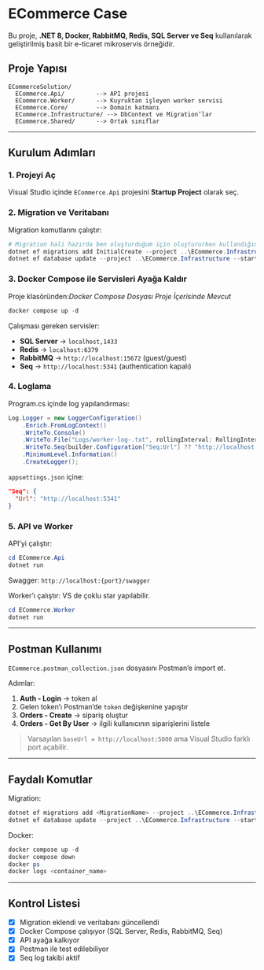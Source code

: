 # ECommerce Case

Bu proje, **.NET 8, Docker, RabbitMQ, Redis, SQL Server ve Seq** kullanılarak geliştirilmiş basit bir e-ticaret mikroservis örneğidir.

## Proje Yapısı
```
ECommerceSolution/
  ECommerce.Api/         --> API projesi
  ECommerce.Worker/      --> Kuyruktan işleyen worker servisi
  ECommerce.Core/        --> Domain katmanı
  ECommerce.Infrastructure/ --> DbContext ve Migration’lar
  ECommerce.Shared/      --> Ortak sınıflar
```

---

## Kurulum Adımları

### 1. Projeyi Aç
Visual Studio içinde `ECommerce.Api` projesini **Startup Project** olarak seç.

### 2. Migration ve Veritabanı
Migration komutlarını çalıştır:
```powershell
# Migration hali hazırda ben oluşturduğum için oluştururken kullandığım komutu koydum. O yüzden direkt olarak bir aşağıdaki komutu uygulayabilirsiniz.
dotnet ef migrations add InitialCreate --project ..\ECommerce.Infrastructure --startup-project . --output-dir Migrations
dotnet ef database update --project ..\ECommerce.Infrastructure --startup-project .
```

### 3. Docker Compose ile Servisleri Ayağa Kaldır
Proje klasöründen:*Docker Compose Dosyası Proje İçerisinde Mevcut*
```powershell
docker compose up -d
```
Çalışması gereken servisler:
- **SQL Server** -> `localhost,1433`
- **Redis** -> `localhost:6379`
- **RabbitMQ** -> `http://localhost:15672` (guest/guest)
- **Seq** -> `http://localhost:5341` (authentication kapalı)

### 4. Loglama
Program.cs içinde log yapılandırması:
```csharp
Log.Logger = new LoggerConfiguration()
    .Enrich.FromLogContext()
    .WriteTo.Console()
    .WriteTo.File("Logs/worker-log-.txt", rollingInterval: RollingInterval.Day)
    .WriteTo.Seq(builder.Configuration["Seq:Url"] ?? "http://localhost:5341")
    .MinimumLevel.Information()
    .CreateLogger();
```

`appsettings.json` içine:
```json
"Seq": {
  "Url": "http://localhost:5341"
}
```

### 5. API ve Worker
API’yi çalıştır:
```powershell
cd ECommerce.Api
dotnet run
```
Swagger: `http://localhost:{port}/swagger`

Worker’ı çalıştır: VS de çoklu star yapılabilir.
```powershell
cd ECommerce.Worker
dotnet run
```

---

## Postman Kullanımı
`ECommerce.postman_collection.json` dosyasını Postman’e import et.

Adımlar:
1. **Auth - Login** → token al
2. Gelen token’ı Postman’de `token` değişkenine yapıştır
3. **Orders - Create** → sipariş oluştur
4. **Orders - Get By User** → ilgili kullanıcının siparişlerini listele

> Varsayılan `baseUrl = http://localhost:5000` ama Visual Studio farklı port açabilir.

---

## Faydalı Komutlar
Migration:
```powershell
dotnet ef migrations add <MigrationName> --project ..\ECommerce.Infrastructure --startup-project . --output-dir Migrations
dotnet ef database update --project ..\ECommerce.Infrastructure --startup-project .
```

Docker:
```powershell
docker compose up -d
docker compose down
docker ps
docker logs <container_name>
```

---

## Kontrol Listesi
- [x] Migration eklendi ve veritabanı güncellendi
- [x] Docker Compose çalışıyor (SQL Server, Redis, RabbitMQ, Seq)
- [x] API ayağa kalkıyor
- [x] Postman ile test edilebiliyor
- [x] Seq log takibi aktif
